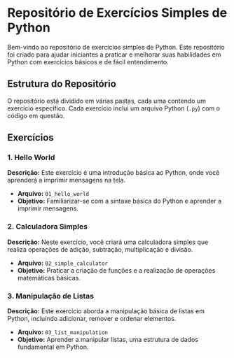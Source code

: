 # Repositório de Exercícios Simples de Python

Bem-vindo ao repositório de exercícios simples de Python. Este repositório foi criado para ajudar iniciantes a praticar e melhorar suas habilidades em Python com exercícios básicos e de fácil entendimento.

## Estrutura do Repositório

O repositório está dividido em várias pastas, cada uma contendo um exercício específico. Cada exercício inclui um arquivo Python (`.py`) com o código em questão.

## Exercícios

### 1. Hello World
**Descrição:** Este exercício é uma introdução básica ao Python, onde você aprenderá a imprimir mensagens na tela.
- **Arquivo:** `01_hello_world`
- **Objetivo:** Familiarizar-se com a sintaxe básica do Python e aprender a imprimir mensagens.

### 2. Calculadora Simples
**Descrição:** Neste exercício, você criará uma calculadora simples que realiza operações de adição, subtração, multiplicação e divisão.
- **Arquivo:** `02_simple_calculator`
- **Objetivo:** Praticar a criação de funções e a realização de operações matemáticas básicas.

### 3. Manipulação de Listas
**Descrição:** Este exercício aborda a manipulação básica de listas em Python, incluindo adicionar, remover e ordenar elementos.
- **Arquivo:** `03_list_manipulation`
- **Objetivo:** Aprender a manipular listas, uma estrutura de dados fundamental em Python.
